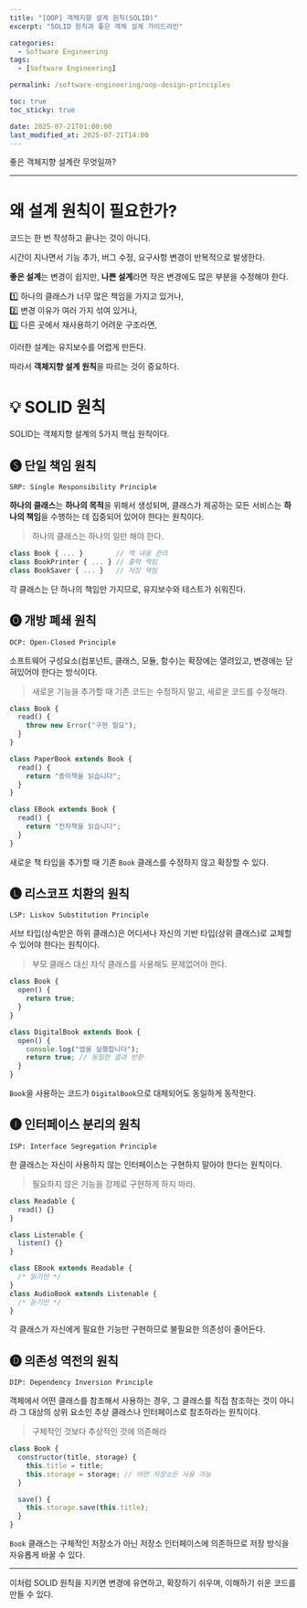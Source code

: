 ```yaml
---
title: "[OOP] 객체지향 설계 원칙(SOLID)"
excerpt: "SOLID 원칙과 좋은 객체 설계 가이드라인"

categories:
  - Software Engineering
tags:
  - [Software Engineering]

permalink: /software-engineering/oop-design-principles

toc: true
toc_sticky: true

date: 2025-07-21T01:00:00
last_modified_at: 2025-07-21T14:00
---
```


좋은 객체지향 설계란 무엇일까?

---

# 왜 설계 원칙이 필요한가?

코드는 한 번 작성하고 끝나는 것이 아니다.

시간이 지나면서 기능 추가, 버그 수정, 요구사항 변경이 반복적으로 발생한다.

**좋은 설계**는 변경이 쉽지만, **나쁜 설계**라면 작은 변경에도 많은 부분을 수정해야 한다.

1️⃣ 하나의 클래스가 너무 많은 책임을 가지고 있거나,  
2️⃣ 변경 이유가 여러 가지 섞여 있거나,  
3️⃣ 다른 곳에서 재사용하기 어려운 구조라면,

이러한 설계는 유지보수를 어렵게 만든다.

따라서 **객체지향 설계 원칙**을 따르는 것이 중요하다.

# 💡 SOLID 원칙

SOLID는 객체지향 설계의 5가지 핵심 원칙이다.

## 🅢 단일 책임 원칙

`SRP: Single Responsibility Principle`

**하나의 클래스**는 **하나의 목적**을 위해서 생성되며, 클래스가 제공하는 모든 서비스는 **하나의 책임**을 수행하는 데 집중되어 있어야 한다는 원칙이다.

> 하나의 클래스는 하나의 일만 해야 한다.

```js
class Book { ... }        // 책 내용 관리
class BookPrinter { ... } // 출력 책임
class BookSaver { ... }   // 저장 책임
```

각 클래스는 단 하나의 책임만 가지므로, 유지보수와 테스트가 쉬워진다.

## 🅞 개방 폐쇄 원칙

`OCP: Open-Closed Principle`

소프트웨어 구성요소(컴포넌트, 클래스, 모듈, 함수)는 확장에는 열려있고, 변경에는 닫혀있어야 한다는 방식이다.

> 새로운 기능을 추가할 때 기존 코드는 수정하지 말고, 새로운 코드를 수정해라.

```js
class Book {
  read() {
    throw new Error("구현 필요");
  }
}

class PaperBook extends Book {
  read() {
    return "종이책을 읽습니다";
  }
}

class EBook extends Book {
  read() {
    return "전자책을 읽습니다";
  }
}
```

새로운 책 타입을 추가할 때 기존 `Book` 클래스를 수정하지 않고 확장할 수 있다.

## 🅛 리스코프 치환의 원칙

`LSP: Liskov Substitution Principle`

서브 타입(상속받은 하위 클래스)은 어디서나 자신의 기반 타입(상위 클래스)로 교체할 수 있어야 한다는 원칙이다.

> 부모 클래스 대신 자식 클래스를 사용해도 문제없어야 한다.

```js
class Book {
  open() {
    return true;
  }
}

class DigitalBook extends Book {
  open() {
    console.log("앱을 실행합니다");
    return true; // 동일한 결과 반환
  }
}
```

`Book`을 사용하는 코드가 `DigitalBook`으로 대체되어도 동일하게 동작한다.

## 🅘 인터페이스 분리의 원칙

`ISP: Interface Segregation Principle`

한 클래스는 자신이 사용하지 않는 인터페이스는 구현하지 말아야 한다는 원칙이다.

> 필요하지 않은 기능을 강제로 구현하게 하지 마라.

```js
class Readable {
  read() {}
}

class Listenable {
  listen() {}
}

class EBook extends Readable {
  /* 읽기만 */
}
class AudioBook extends Listenable {
  /* 듣기만 */
}
```

각 클래스가 자신에게 필요한 기능만 구현하므로 불필요한 의존성이 줄어든다.

## 🅓 의존성 역전의 원칙

`DIP: Dependency Inversion Principle`

객체에서 어떤 클래스를 참조해서 사용하는 경우, 그 클래스를 직접 참조하는 것이 아니라 그 대상의 상위 요소인 추상 클래스나 인터페이스로 참조하라는 원칙이다.

> 구체적인 것보다 추상적인 것에 의존해라

```js
class Book {
  constructor(title, storage) {
    this.title = title;
    this.storage = storage; // 어떤 저장소든 사용 가능
  }

  save() {
    this.storage.save(this.title);
  }
}
```

`Book` 클래스는 구체적인 저장소가 아닌 저장소 인터페이스에 의존하므로 저장 방식을 자유롭게 바꿀 수 있다.

---

이처럼 SOLID 원칙을 지키면 변경에 유연하고, 확장하기 쉬우며, 이해하기 쉬운 코드를 만들 수 있다.
